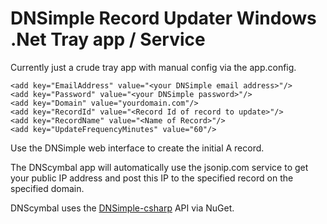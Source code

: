 DNSimple Record Updater Windows .Net Tray app / Service
=======================================================
Currently just a crude tray app with manual config via the app.config.


    <add key="EmailAddress" value="<your DNSimple email address>"/>
    <add key="Password" value="<your DNSimple password>"/>
    <add key="Domain" value="yourdomain.com"/>
    <add key="RecordId" value="<Record Id of record to update>"/>
    <add key="RecordName" value="<Name of Record>"/>
    <add key="UpdateFrequencyMinutes" value="60"/>

Use the DNSimple web interface to create the initial A record. 

The DNScymbal app will automatically use the jsonip.com service to get your public IP address
and post this IP to the specified record on the specified domain.

DNScymbal uses the [DNSimple-csharp](https://github.com/anderly/dnsimple-csharp) API via NuGet.
